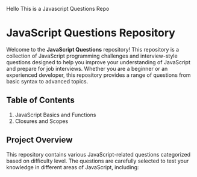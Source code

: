 Hello This is a Javascript Questions Repo
# JavaScript Questions Repository

Welcome to the **JavaScript Questions** repository! This repository is a collection of JavaScript programming challenges and interview-style questions designed to help you improve your understanding of JavaScript and prepare for job interviews. Whether you are a beginner or an experienced developer, this repository provides a range of questions from basic syntax to advanced topics.

## Table of Contents
1. JavaScript Basics and Functions
2. Closures and Scopes

## Project Overview

This repository contains various JavaScript-related questions categorized based on difficulty level. The questions are carefully selected to test your knowledge in different areas of JavaScript, including:



